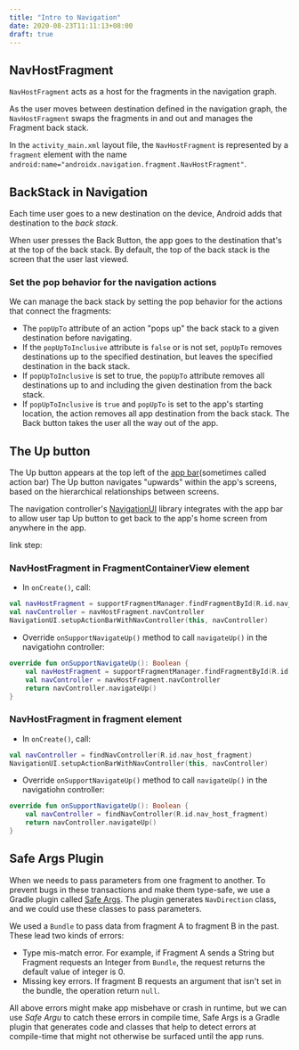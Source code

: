 ```yaml
---
title: "Intro to Navigation"
date: 2020-08-23T11:11:13+08:00
draft: true
---
```


## NavHostFragment

`NavHostFragment` acts as a host for the fragments in the navigation graph.

As the user moves between destination defined in the navigation graph, the `NavHostFragment` swaps the fragments in and out and manages the Fragment back stack.

In the `activity_main.xml` layout file, the `NavHostFragment` is represented by a `fragment` element with the name `android:name="androidx.navigation.fragment.NavHostFragment"`.

## BackStack in Navigation

Each time user goes to a new destination on the device, Android adds that destination to the *back stack*.

When user presses the Back Button, the app goes to the destination that's at the top of the back stack. By default, the top of the back stack is the screen that the user last viewed.

### Set the pop behavior for the navigation actions

We can manage the back stack by setting the pop behavior for the actions that connect the fragments:

+ The `popUpTo` attribute of an action "pops up" the back stack to a given destination before navigating.
+ If the `popUpToInclusive` attribute is `false` or is not set, `popUpTo` removes destinations up to the specified destination, but leaves the specified destination in the back stack.
+ If `popUpToInclusive` is set to true, the `popUpTo` attribute removes all destinations up to and including the given destination from the back stack.
+ If `popUpToInclusive` is `true` and `popUpTo` is set to the app's starting location, the action removes all app destination from the back stack. The Back button takes the user all the way out of the app.

## The Up button

The Up button appears at the top left of the [app bar][ab](sometimes called action bar) The Up button navigates "upwards" within the app's screens, based on the hierarchical relationships between screens.

The navigation controller's [NavigationUI][ni] library integrates with the app bar to allow user tap Up button to get back to the app's home screen from anywhere in the app.

link step:

### NavHostFragment in FragmentContainerView element

+ In `onCreate()`, call:

``` kotlin
val navHostFragment = supportFragmentManager.findFragmentById(R.id.nav_host_fragment) as NavHostFragment
val navController = navHostFragment.navController
NavigationUI.setupActionBarWithNavController(this, navController)
```

+ Override `onSupportNavigateUp()` method to call `navigateUp()` in the navigatiohn controller:

``` kotlin
override fun onSupportNavigateUp(): Boolean {
    val navHostFragment = supportFragmentManager.findFragmentById(R.id.nav_host_fragment) as NavHostFragment
    val navController = navHostFragment.navController
    return navController.navigateUp()
}
```

### NavHostFragment in fragment element

+ In `onCreate()`, call:

``` kotlin
val navController = findNavController(R.id.nav_host_fragment)
NavigationUI.setupActionBarWithNavController(this, navController)
```

+ Override `onSupportNavigateUp()` method to call `navigateUp()` in the navigatiohn controller:

``` kotlin
override fun onSupportNavigateUp(): Boolean {
    val navController = findNavController(R.id.nav_host_fragment)
    return navController.navigateUp()
}
```

## Safe Args Plugin

When we needs to pass parameters from one fragment to another. To prevent bugs in these transactions and make them type-safe, we use a Gradle plugin called [Safe Args][sa]. The plugin generates `NavDirection` class, and we could use these classes to pass parameters.

We used a `Bundle` to pass data from fragment A to fragment B in the past. These lead two kinds of errors:

+ Type mis-match error. For example, if Fragment A sends a String but Fragment requests an Integer from `Bundle`, the request returns the default value of integer is 0.
+ Missing key errors. If fragment B requests an argument that isn't set in the bundle, the operation return `null`.

All above errors might make app misbehave or crash in runtime, but we can use *Safe Argu* to catch these errors in compile time, Safe Args is a Gradle plugin that generates code and classes that help to detect errors at compile-time that might not otherwise be surfaced until the app runs.

[links]:https://codelabs.developers.google.com/codelabs/kotlin-android-training-add-navigation/index.html#12
[ab]:https://developer.android.com/topic/libraries/architecture/navigation/navigation-ui#top_app_bar
[ni]:https://developer.android.com/topic/libraries/architecture/navigation/navigation-ui
[sa]:https://developer.android.com/topic/libraries/architecture/navigation/navigation-pass-data#Safe-args
